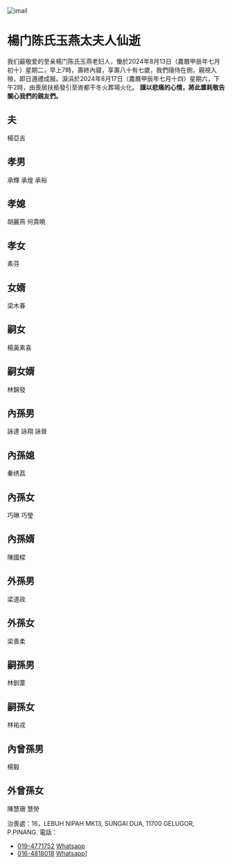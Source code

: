 ![imail](https://github.com/user-attachments/assets/a9a617c6-2222-411d-83dd-55063745cf53)

# 楊门陈氏玉燕太夫人仙逝
我们最敬爱的至亲楊门陈氏玉燕老妇人，慟於2024年8月13日（農曆甲辰年七月初十）星期二，早上7時，壽終內寢，享壽八十有七歲，我們隨侍在側，親視入殮，即日遵禮成服。淚涓於2024年8月17日（農曆甲辰年七月十四）星期六，下午2時，由喪居扶柩發引至峇都干冬火葬場火化。
**謹以悲痛的心情，將此噩耗敬告關心我們的親友們。**
## 夫
楊亞吉
## 孝男
承輝  承煌  承裕
## 孝媳
胡麗燕  何貴曉
## 孝女
素芬 
## 女婿
梁木春
## 嗣女 
楊黃素喜
## 嗣女婿
林錦發
## 內孫男 
詠達  詠翔  詠晉
## 內孫媳
秦绣荔
## 內孫女
巧琳  巧瑩
## 內孫婿
陳國樑
## 外孫男
梁道政
## 外孫女
梁善柔
## 嗣孫男
林釧葦
## 嗣孫女
林祐戎
## 內曾孫男
楊毅
## 外曾孫女
陳慧珊  慧熒

治喪處：16，LEBUH NIPAH MK13, SUNGAI DUA, 11700 GELUGOR, P.PINANG. 
電話：
- [019-4771752](tel:60194771752) [Whatsapp](https://api.whatsapp.com/send?phone=60194771752)
- [016-4818018](tel:60164818018) [Whatsapp](https://api.whatsapp.com/send?phone=60164818018)]
